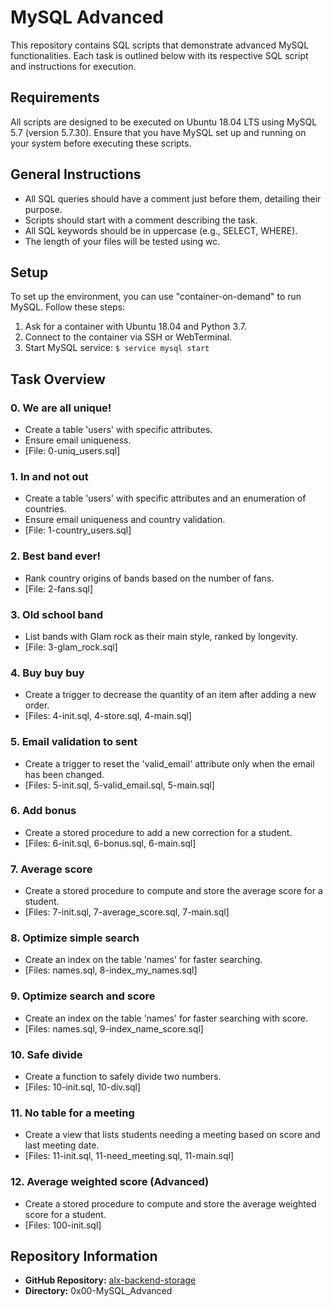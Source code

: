 # MySQL Advanced

This repository contains SQL scripts that demonstrate advanced MySQL functionalities. Each task is outlined below with its respective SQL script and instructions for execution.

## Requirements

All scripts are designed to be executed on Ubuntu 18.04 LTS using MySQL 5.7 (version 5.7.30). Ensure that you have MySQL set up and running on your system before executing these scripts.

## General Instructions

- All SQL queries should have a comment just before them, detailing their purpose.
- Scripts should start with a comment describing the task.
- All SQL keywords should be in uppercase (e.g., SELECT, WHERE).
- The length of your files will be tested using wc.

## Setup

To set up the environment, you can use "container-on-demand" to run MySQL. Follow these steps:

1. Ask for a container with Ubuntu 18.04 and Python 3.7.
2. Connect to the container via SSH or WebTerminal.
3. Start MySQL service: `$ service mysql start`

## Task Overview

### 0. We are all unique!
- Create a table 'users' with specific attributes.
- Ensure email uniqueness.
- [File: 0-uniq_users.sql]

### 1. In and not out
- Create a table 'users' with specific attributes and an enumeration of countries.
- Ensure email uniqueness and country validation.
- [File: 1-country_users.sql]

### 2. Best band ever!
- Rank country origins of bands based on the number of fans.
- [File: 2-fans.sql]

### 3. Old school band
- List bands with Glam rock as their main style, ranked by longevity.
- [File: 3-glam_rock.sql]

### 4. Buy buy buy
- Create a trigger to decrease the quantity of an item after adding a new order.
- [Files: 4-init.sql, 4-store.sql, 4-main.sql]

### 5. Email validation to sent
- Create a trigger to reset the 'valid_email' attribute only when the email has been changed.
- [Files: 5-init.sql, 5-valid_email.sql, 5-main.sql]

### 6. Add bonus
- Create a stored procedure to add a new correction for a student.
- [Files: 6-init.sql, 6-bonus.sql, 6-main.sql]

### 7. Average score
- Create a stored procedure to compute and store the average score for a student.
- [Files: 7-init.sql, 7-average_score.sql, 7-main.sql]

### 8. Optimize simple search
- Create an index on the table 'names' for faster searching.
- [Files: names.sql, 8-index_my_names.sql]

### 9. Optimize search and score
- Create an index on the table 'names' for faster searching with score.
- [Files: names.sql, 9-index_name_score.sql]

### 10. Safe divide
- Create a function to safely divide two numbers.
- [Files: 10-init.sql, 10-div.sql]

### 11. No table for a meeting
- Create a view that lists students needing a meeting based on score and last meeting date.
- [Files: 11-init.sql, 11-need_meeting.sql, 11-main.sql]

### 12. Average weighted score (Advanced)
- Create a stored procedure to compute and store the average weighted score for a student.
- [Files: 100-init.sql]

## Repository Information

- **GitHub Repository:** [alx-backend-storage](https://github.com/orumagideon/alx-backend-storage)
- **Directory:** 0x00-MySQL_Advanced
